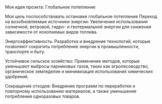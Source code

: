 Моя идея проэкта:
  Глобальное потепление



  Моя цель поспособствовать остановке глобальное потепление
  Переход на возобновляемые источники энергии: Увеличение использования солнечной, ветровой, гидро- и геотермальной энергии для снижения зависимости от ископаемых видов топлива.

Энергоэффективность: Разработка и внедрение технологий, которые позволяют сократить потребление энергии в промышленности, транспорте и быту.

Устойчивое сельское хозяйство: Применение методов, которые уменьшают выбросы парниковых газов, таких как агролесоводство, органическое земледелие и минимизация использования химических удобрений.

Сокращение отходов: Внедрение программ по переработке и повторному использованию материалов, а также уменьшение потребления одноразовых товаров.
